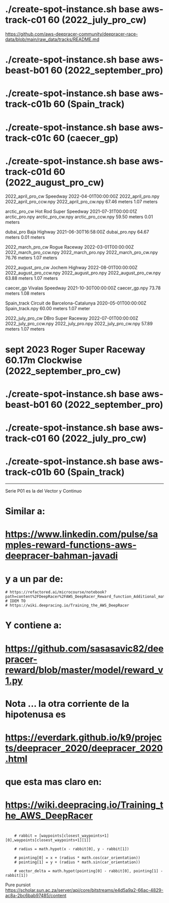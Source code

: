#
#       ./create-spot-instance.sh base aws-track-c01        60      (2022_july_pro_cw) 












https://github.com/aws-deepracer-community/deepracer-race-data/blob/main/raw_data/tracks/README.md



#       ./create-spot-instance.sh base aws-beast-b01        60      (2022_september_pro)
#       ./create-spot-instance.sh base aws-track-c01b       60      (Spain_track) 
#       ./create-spot-instance.sh base aws-track-c01c       60      (caecer_gp)
#       ./create-spot-instance.sh base aws-track-c01d       60      (2022_august_pro_cw)



2022_april_pro_cw
Speedway	2022-04-01T00:00:00Z	2022_april_pro.npy 2022_april_pro_ccw.npy 2022_april_pro_cw.npy	67.46 meters	1.07 meters



arctic_pro_cw
Hot Rod Super Speedway	2021-07-31T00:00:01Z	arctic_pro.npy arctic_pro_cw.npy arctic_pro_ccw.npy	59.50 meters	0.01 meters

dubai_pro
Baja Highway	2021-06-30T16:58:00Z	dubai_pro.npy	64.67 meters	0.01 meters

2022_march_pro_cw
Rogue Raceway	2022-03-01T00:00:00Z	2022_march_pro_ccw.npy 2022_march_pro.npy 2022_march_pro_cw.npy	76.76 meters	1.07 meters


2022_august_pro_cw
Jochem Highway	2022-08-01T00:00:00Z	2022_august_pro_ccw.npy 2022_august_pro.npy 2022_august_pro_cw.npy	63.88 meters	1.07 meters



caecer_gp
Vivalas Speedway	2021-10-30T00:00:00Z	caecer_gp.npy	73.78 meters	1.08 meters


Spain_track
Circuit de Barcelona-Catalunya	2020-05-01T00:00:00Z	Spain_track.npy	60.00 meters	1.07 meter


2022_july_pro_cw
DBro Super Raceway	2022-07-01T00:00:00Z	2022_july_pro_ccw.npy 2022_july_pro.npy 2022_july_pro_cw.npy	57.89 meters	1.07 meters



# sept 2023	Roger Super Raceway	60.17m	Clockwise  (2022_september_pro_cw)
#
#
#       ./create-spot-instance.sh base aws-beast-b01       60    (2022_september_pro)
#       ./create-spot-instance.sh base aws-track-c01       60    (2022_july_pro_cw)
#       ./create-spot-instance.sh base aws-track-c01b      60    (Spain_track) 











*******************************************
Serie P01 es la del Vector y Continuo





##
##
# Similar a:
# https://www.linkedin.com/pulse/samples-reward-functions-aws-deepracer-bahman-javadi
# y a un par de:
    # https://refactored.ai/microcourse/notebook?path=content%2FDeepRacer%2FAWS_DeepRacer_Reward_function_Additional_material.ipynb
    # IDEM TO
    # https://wiki.deepracing.io/Training_the_AWS_DeepRacer
# Y contiene a:
#    https://github.com/sasasavic82/deepracer-reward/blob/master/model/reward_v1.py



# Nota ... la otra corriente de la hipotenusa es
#    https://everdark.github.io/k9/projects/deepracer_2020/deepracer_2020.html
# que esta mas claro en:
#    https://wiki.deepracing.io/Training_the_AWS_DeepRacer
#

        # rabbit = [waypoints[closest_waypoints+1][0],waypoints[closest_waypoints+1][1]]

        # radius = math.hypot(x - rabbit[0], y - rabbit[1])

        # pointing[0] = x + (radius * math.cos(car_orientation))
        # pointing[1] = y + (radius * math.sin(car_orientation))

        # vector_delta = math.hypot(pointing[0] - rabbit[0], pointing[1] - rabbit[1])


Pure pursiot
https://scholar.sun.ac.za/server/api/core/bitstreams/e4d5a9a2-66ac-4829-ac8a-2bc6bab97485/content